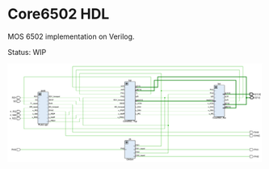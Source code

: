 # Core6502 HDL

MOS 6502 implementation on Verilog.

Status: WIP

![mos6502](/HDL/Design/mos6502/mos6502.png)
